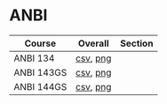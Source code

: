 # ANBI

| Course | Overall | Section |
| ------ | ------- | ------- |
| ANBI 134 | [csv](https://github.com/UCSD-Historical-Enrollment-Data/2024Summer1/blob/main/overall/ANBI%20134.csv), [png](https://raw.githubusercontent.com/UCSD-Historical-Enrollment-Data/2024Summer1/main/plot_overall/ANBI%20134.png) |  |
| ANBI 143GS | [csv](https://github.com/UCSD-Historical-Enrollment-Data/2024Summer1/blob/main/overall/ANBI%20143GS.csv), [png](https://raw.githubusercontent.com/UCSD-Historical-Enrollment-Data/2024Summer1/main/plot_overall/ANBI%20143GS.png) |  |
| ANBI 144GS | [csv](https://github.com/UCSD-Historical-Enrollment-Data/2024Summer1/blob/main/overall/ANBI%20144GS.csv), [png](https://raw.githubusercontent.com/UCSD-Historical-Enrollment-Data/2024Summer1/main/plot_overall/ANBI%20144GS.png) |  |
